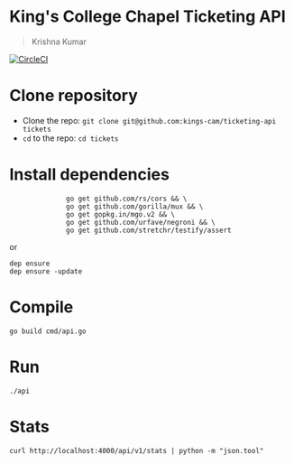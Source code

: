 # King's College Chapel Ticketing API
> Krishna Kumar

[![CircleCI](https://circleci.com/gh/kings-cam/ticketing-api.svg?style=svg)](https://circleci.com/gh/kings-cam/ticketing-api)

# Clone repository
* Clone the repo: `git clone git@github.com:kings-cam/ticketing-api tickets`
* `cd` to the repo: `cd tickets`

# Install dependencies

```
              go get github.com/rs/cors && \
              go get github.com/gorilla/mux && \
              go get gopkg.in/mgo.v2 && \
              go get github.com/urfave/negroni && \
              go get github.com/stretchr/testify/assert
```

or 

```
dep ensure
dep ensure -update
```

# Compile

`go build cmd/api.go`

# Run

`./api`

# Stats

```
curl http://localhost:4000/api/v1/stats | python -m "json.tool"
```
